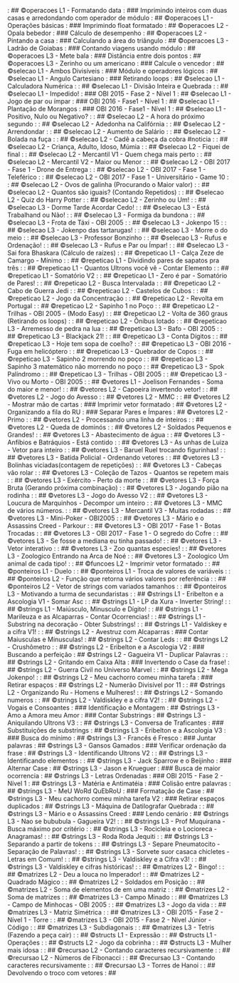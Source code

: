 [](base/011/Readme.md) : ## ©operacoes L1 - Formatando data                                  : ### Imprimindo inteiros com duas casas e arredondando com operador de módulo
[](base/000/Readme.md) : ## ©operacoes L1 - Operações básicas                                : ### Imprimindo float formatado
[](base/003/Readme.md) : ## ©operacoes L2 - Opala bebedor                                    : ### Cálculo de desempenho
[](base/002/Readme.md) : ## ©operacoes L2 - Pintando a casa                                  : ### Calculando a área do triângulo
[](base/005/Readme.md) : ## ©operacoes L3 - Ladrão de Goiabas                                : ### Contando viagens usando módulo
[](base/004/Readme.md) : ## ©operacoes L3 - Mete bala                                        : ### Distância entre dois pontos
[](base/006/Readme.md) : ## ©operacoes L3 - Zerinho ou um americano                          : ### Calcule o vencedor
[](base/025/Readme.md) : ## ©selecao L1 - Ambos Divisíveis                                   : ### Módulo e operadores lógicos
[](base/062/Readme.md) : ## ©selecao L1 - Angulo Cartesiano                                  : ### Retirando loops
[](base/015/Readme.md) : ## ©selecao L1 - Calculadora Numérica                               : 
[](base/024/Readme.md) : ## ©selecao L1 - Divisão Inteira e Quebrada                         : 
[](base/151/Readme.md) : ## ©selecao L1 - Impedido!                                          : ### OBI 2015 - Fase 2 - Nível 1
[](base/156/Readme.md) : ## ©selecao L1 - Jogo de par ou ímpar                               : ### OBI 2016 - Fase1 - Nível 1
[](base/155/Readme.md) : ## ©selecao L1 - Plantação de Morangos                              : ### OBI 2016 - Fase1 - Nível 1
[](base/026/Readme.md) : ## ©selecao L1 - Positivo, Nulo ou Negativo?                        : 
[](base/038/Readme.md) : ## ©selecao L2 - A hora do próximo segundo                          : 
[](base/027/Readme.md) : ## ©selecao L2 - Adedonha na Califórnia                             : 
[](base/018/Readme.md) : ## ©selecao L2 - Arrendondar                                        : 
[](base/021/Readme.md) : ## ©selecao L2 - Aumento de Salário                                 : 
[](base/032/Readme.md) : ## ©selecao L2 - Bolada na fuça                                     : 
[](base/028/Readme.md) : ## ©selecao L2 - Cadê a cabeça da cobra #noticia                    : 
[](base/183/Readme.md) : ## ©selecao L2 - Criança, Adulto, Idoso, Múmia                      : 
[](base/031/Readme.md) : ## ©selecao L2 - Fiquei de final                                    : 
[](base/030/Readme.md) : ## ©selecao L2 - Mercantil V1 - Quem chega mais perto               : 
[](base/039/Readme.md) : ## ©selecao L2 - Mercantil V2 - Maior ou Menor                      : 
[](base/035/Readme.md) : ## ©selecao L2 - OBI 2017 - Fase 1 - Drone de Entrega               : 
[](base/022/Readme.md) : ## ©selecao L2 - OBI 2017 - Fase 1 - Teleférico                     : 
[](base/019/Readme.md) : ## ©selecao L2 - OBI 2017 - Fase 1 - Universitário - Game 10        : 
[](base/017/Readme.md) : ## ©selecao L2 - Ovos de galinha (Procurando o Maior valor)         : 
[](base/014/Readme.md) : ## ©selecao L2 - Quantos são iguais? (Contando Repetidos)           : 
[](base/029/Readme.md) : ## ©selecao L2 - Quiz do Harry Potter                               : 
[](base/020/Readme.md) : ## ©selecao L2 - Zerinho ou Um!                                     : 
[](base/043/Readme.md) : ## ©selecao L3 - Dorme Tarde Acordar Cedo!                          : 
[](base/040/Readme.md) : ## ©selecao L3 - Está Trabalhand ou Não!                            : 
[](base/034/Readme.md) : ## ©selecao L3 - Formiga da bundona                                 : 
[](base/157/Readme.md) : ## ©selecao L3 - Frota de Táxi - OBI 2005                           : 
[](base/037/Readme.md) : ## ©selecao L3 - Jokenpo 15                                         : 
[](base/023/Readme.md) : ## ©selecao L3 - Jokenpo das tartarugas!                            : 
[](base/036/Readme.md) : ## ©selecao L3 - Morre o do meio                                    : 
[](base/033/Readme.md) : ## ©selecao L3 - Professor Bonzinho                                 : 
[](base/042/Readme.md) : ## ©selecao L3 - Rufus e Ordenação!                                 : 
[](base/041/Readme.md) : ## ©selecao L3 - Rufus e Par ou Ímpar!                              : 
[](base/001/Readme.md) : ## ©selecao L3 - Sai fora Bhaskara (Cálculo de raízes)              : 
[](base/056/Readme.md) : ## ©repeticao L1 - Calça Zeze de Camargo - Mínimo                   : 
[](base/013/Readme.md) : ## ©repeticao L1 - Dividindo pares de sapatos pra três              : 
[](base/055/Readme.md) : ## ©repeticao L1 - Quantos Ultrons você vê - Contar Elemento        : 
[](base/044/Readme.md) : ## ©repeticao L1 - Somatório V2                                     : 
[](base/045/Readme.md) : ## ©repeticao L1 - Zero é par - Somatório de Pares!                 : 
[](base/058/Readme.md) : ## ©repeticao L2 - Busca Intervalada                                : 
[](base/048/Readme.md) : ## ©repeticao L2 - Cabo de Guerra Jedi                              : 
[](base/050/Readme.md) : ## ©repeticao L2 - Castelos de Cubos                                : 
[](base/046/Readme.md) : ## ©repeticao L2 - Jogo da Concentração                             : 
[](base/057/Readme.md) : ## ©repeticao L2 - Revolta em Portugal                              : 
[](base/049/Readme.md) : ## ©repeticao L2 - Sapinho 1 no Poço                                : 
[](base/136/Readme.md) : ## ©repeticao L2 - Trilhas - OBI 2005 - (Modo Easy)                 : 
[](base/016/Readme.md) : ## ©repeticao L2 - Volta de 360 graus (Retirando os loops)          : 
[](base/047/Readme.md) : ## ©repeticao L2 - Ônibus lotado                                    : 
[](base/051/Readme.md) : ## ©repeticao L3 - Arremesso de pedra na lua                        : 
[](base/160/Readme.md) : ## ©repeticao L3 - Bafo - OBI 2005                                  : 
[](base/063/Readme.md) : ## ©repeticao L3 - Blackjack 21!                                    : 
[](base/064/Readme.md) : ## ©repeticao L3 - Conta Dígitos                                    : 
[](base/052/Readme.md) : ## ©repeticao L3 - Hoje tem sopa de coelho?                         : 
[](base/053/Readme.md) : ## ©repeticao L3 - OBI 2016 - Fuga em helicóptero                   : 
[](base/054/Readme.md) : ## ©repeticao L3 - Quebrador de Copos                               : 
[](base/059/Readme.md) : ## ©repeticao L3 - Sapinho 2 morrendo no poço                       : 
[](base/065/Readme.md) : ## ©repeticao L3 - Sapinho 3 matemático não morrendo no poço        : 
[](base/066/Readme.md) : ## ©repeticao L3 - Spok Palíndromo                                  : 
[](base/158/Readme.md) : ## ©repeticao L3 - Trilhas - OBI 2005                               : 
[](base/161/Readme.md) : ## ©repeticao L3 - Vivo ou Morto - OBI 2005                         : 
[](base/060/Readme.md) : ## ©vetores L1 - Joelison Fernandes - Soma do maior e menor!        : 
[](base/061/Readme.md) : ## ©vetores L2 - Capoeira invertendo vetor!                         : 
[](base/078/Readme.md) : ## ©vetores L2 - Jogo do Avesso                                     : 
[](base/091/Readme.md) : ## ©vetores L2 - MMC                                                : 
[](base/101/Readme.md) : ## ©vetores L2 - Mostrar mão de cartas                              : ### Imprimir vetor formatado
[](base/068/Readme.md) : ## ©vetores L2 - Organizando a fila do RU                           : ### Separar Pares e Ímpares
[](base/090/Readme.md) : ## ©vetores L2 - Primo                                              : 
[](base/186/Readme.md) : ## ©vetores L2 - Processando uma linha de inteiros                  : 
[](base/067/Readme.md) : ## ©vetores L2 - Queda de dominós                                   : 
[](base/072/Readme.md) : ## ©vetores L2 - Soldados Pequenos e Grandes!                       : 
[](base/075/Readme.md) : ## ©vetores L3 - Abastecimento de água                              : 
[](base/083/Readme.md) : ## ©vetores L3 - Anfíbios e Batráquios - Está contido               : 
[](base/082/Readme.md) : ## ©vetores L3 - As unhas de Luiza - Vetor para inteiro             : 
[](base/080/Readme.md) : ## ©vetores L3 - Baruel Ruel trocando figurinhas!                   : 
[](base/073/Readme.md) : ## ©vetores L3 - Batida Policial - Ordenando vetores                : 
[](base/010/Readme.md) : ## ©vetores L3 - Bolinhas viciadas(contagem de repetições)          : 
[](base/070/Readme.md) : ## ©vetores L3 - Cabeças vão rolar                                  : 
[](base/086/Readme.md) : ## ©vetores L3 - Coleção de Tazos - Quantos se repetem mais         : 
[](base/085/Readme.md) : ## ©vetores L3 - Exército - Perto da morte                          : 
[](base/008/Readme.md) : ## ©vetores L3 - Força Bruta (Gerando próxima combinação)           : 
[](base/100/Readme.md) : ## ©vetores L3 - Jogando pião na rodinha                            : 
[](base/079/Readme.md) : ## ©vetores L3 - Jogo do Avesso V2                                  : 
[](base/081/Readme.md) : ## ©vetores L3 - Loucura de Marquinhos - Decompor um inteiro        : 
[](base/139/Readme.md) : ## ©vetores L3 - MMC de vários números.                             : 
[](base/077/Readme.md) : ## ©vetores L3 - Mercantil V3 - Muitas rodadas                      : 
[](base/162/Readme.md) : ## ©vetores L3 - Mini-Poker - OBI2005                               : 
[](base/071/Readme.md) : ## ©vetores L3 - Mário e o Assassins Creed - Parkour                : 
[](base/074/Readme.md) : ## ©vetores L3 - OBI 2017 - Fase 1 - Botas Trocadas                 : 
[](base/076/Readme.md) : ## ©vetores L3 - OBI 2017 - Fase 1 - O segredo do Cofre             : 
[](base/088/Readme.md) : ## ©vetores L3 - Se fosse a mediana eu tinha passado!               : 
[](base/185/Readme.md) : ## ©vetores L3 - Vetor interativo                                   : 
[](base/069/Readme.md) : ## ©vetores L3 - Zoo quantas especies!                              : 
[](base/087/Readme.md) : ## ©vetores L3 - Zoologico Entrando na Arca de Noé                  : 
[](base/084/Readme.md) : ## ©vetores L3 - Zoologico Um animal de cada tipo!                  : 
[](base/009/Readme.md) : ## ©funcoes L2 - Imprimir vetor formatado                           : 
[](base/147/Readme.md) : ## ©ponteiros L1 - Duelo                                            : 
[](base/143/Readme.md) : ## ©ponteiros L1 - Troca de valores de variáveis                    : 
[](base/144/Readme.md) : ## ©ponteiros L2 - Função que retorna vários valores por referência : 
[](base/142/Readme.md) : ## ©ponteiros L2 - Vetor de strings com variados tamanhos           : 
[](base/184/Readme.md) : ## ©ponteiros L3 - Motivando a turma de secundaristas               : 
[](base/173/Readme.md) : ## ©strings L1 - Eribelton e a Ascologia V1 - Somar Asc             : 
[](base/092/Readme.md) : ## ©strings L1 - LP da Xura - Inverter String!                      : 
[](base/104/Readme.md) : ## ©strings L1 - Maiúsculo, Minusculo e Dígito!                     : 
[](base/177/Readme.md) : ## ©strings L1 - Marileuza e as Alcaparras - Contar Ocorrencias!    : 
[](base/176/Readme.md) : ## ©strings L1 - Substring na decoração - Obter Substrings!         : 
[](base/174/Readme.md) : ## ©strings L1 - Valdiskey e a cifra V1!                            : 
[](base/095/Readme.md) : ## ©strings L2 - Avestruz com Alcaparras                            : ### Contar Maiusculas e Minusculas!
[](base/096/Readme.md) : ## ©strings L2 - Contar Leds                                        : 
[](base/126/Readme.md) : ## ©strings L2 - Crushômetro                                        : 
[](base/109/Readme.md) : ## ©strings L2 - Eribelton e a Ascologia V2                         : ### Buscando a perfeição
[](base/097/Readme.md) : ## ©strings L2 - Gagueira V1 - Duplicar Palavras                    : 
[](base/093/Readme.md) : ## ©strings L2 - Gritando em Caixa Alta                             : ### Invertendo o Case da frase!
[](base/180/Readme.md) : ## ©strings L2 - Guerra Civil no Universo Marvel                    : 
[](base/089/Readme.md) : ## ©strings L2 - Mega Jokenpo!                                      : 
[](base/111/Readme.md) : ## ©strings L2 - Meu cachorro comeu minha tarefa                    : ### Retirar espaços
[](base/125/Readme.md) : ## ©strings L2 - Numerão Divisível por 11                           : 
[](base/110/Readme.md) : ## ©strings L2 - Organizando Ru - Homens e Mulheres!                : 
[](base/181/Readme.md) : ## ©strings L2 - Somando numeros                                    : 
[](base/106/Readme.md) : ## ©strings L2 - Valdiskley e a cifra V2!                           : 
[](base/094/Readme.md) : ## ©strings L2 - Vogais e Consoantes                                : ### Identificação e Montagem
[](base/127/Readme.md) : ## ©strings L3 - Amo a Amora meu Amor                               : ### Contar Substrings
[](base/118/Readme.md) : ## ©strings L3 - Aniquilando Ultrons V3                             : 
[](base/124/Readme.md) : ## ©strings L3 - Conversa de Traficantes                            : ### Substituições de substrings
[](base/113/Readme.md) : ## ©strings L3 - Eribelton e a Ascologia V3                         : ### Busca do mínimo
[](base/099/Readme.md) : ## ©strings L3 - Francês é Fresco                                   : ### Juntar palavras
[](base/120/Readme.md) : ## ©strings L3 - Gansos Gamados                                     : ### Verificar ordenação da frase
[](base/117/Readme.md) : ## ©strings L3 - Identificando Ultrons V2                           : 
[](base/108/Readme.md) : ## ©strings L3 - Identificando elementos                            : 
[](base/178/Readme.md) : ## ©strings L3 - Jack Sparrow e o Beijinho                          : ### Alternar Case
[](base/098/Readme.md) : ## ©strings L3 - Jason e Krueguer                                   : ### Busca de maior ocorrencia
[](base/152/Readme.md) : ## ©strings L3 - Letras Ordenadas                                   : ### OBI 2015 - Fase 2 - Nível 1
[](base/119/Readme.md) : ## ©strings L3 - Matéria e Antimatéia                               : ### Colisão entre palavras
[](base/114/Readme.md) : ## ©strings L3 - MeU WoRd QuEbRoU                                   : ### Formatação de Case
[](base/102/Readme.md) : ## ©strings L3 - Meu cachorro comeu minha tarefa V2                 : ### Retirar espaços duplicados
[](base/115/Readme.md) : ## ©strings L3 - Máquina de Datilografar Quebrada                   : 
[](base/121/Readme.md) : ## ©strings L3 - Mário e o Assassins Creed                          : ### Lendo cenário
[](base/122/Readme.md) : ## ©strings L3 - Nao se bububula - Gagueira V2!                     : 
[](base/179/Readme.md) : ## ©strings L3 - Prof Muquirana - Busca máximo por critério         : 
[](base/112/Readme.md) : ## ©strings L3 - Rocicleia e o Locioreca - Anagramas!               : 
[](base/116/Readme.md) : ## ©strings L3 - Roda Roda Jequiti                                  : 
[](base/175/Readme.md) : ## ©strings L3 - Separando a partir de tokens                       : 
[](base/103/Readme.md) : ## ©strings L3 - Separe Pneumatocito - Separação de Palavras!       : 
[](base/123/Readme.md) : ## ©strings L3 - Sorvete suor casaca chicletes - Letras em Comum!   : 
[](base/107/Readme.md) : ## ©strings L3 - Valdiskley e a Cifra v3!                           : 
[](base/105/Readme.md) : ## ©strings L3 - Valdiskley e cifras históricas!                    : 
[](base/130/Readme.md) : ## ©matrizes L2 - Bingo!                                            : 
[](base/012/Readme.md) : ## ©matrizes L2 - Deu a louca no Imperador!                         : 
[](base/134/Readme.md) : ## ©matrizes L2 - Quadrado Mágico                                   : 
[](base/133/Readme.md) : ## ©matrizes L2 - Soldados em Posição                               : 
[](base/128/Readme.md) : ## ©matrizes L2 - Soma de elementos de em uma matriz                : 
[](base/150/Readme.md) : ## ©matrizes L2 - Soma de matrizes                                  : 
[](base/129/Readme.md) : ## ©matrizes L3 - Campo Minado                                      : 
[](base/159/Readme.md) : ## ©matrizes L3 - Campo de Minhocas - OBI 2005                      : 
[](base/135/Readme.md) : ## ©matrizes L3 - Jogo da vida                                      : 
[](base/131/Readme.md) : ## ©matrizes L3 - Matriz Simétrica                                  : 
[](base/153/Readme.md) : ## ©matrizes L3 - OBI 2015 - Fase 2 - Nível 1 - Torre               : 
[](base/154/Readme.md) : ## ©matrizes L3 - OBI 2015 - Fase 2 - Nível Júnior - Código         : 
[](base/132/Readme.md) : ## ©matrizes L3 - Subdiagonais                                      : 
[](base/007/Readme.md) : ## ©matrizes L3 - Tetris (Fazendo a peça cair)                      : 
[](base/148/Readme.md) : ## ©structs L1 - Expressão                                          : 
[](base/149/Readme.md) : ## ©structs L1 - Operações                                          : 
[](base/187/Readme.md) : ## ©structs L2 - Jogo da cobrinha                                   : 
[](base/182/Readme.md) : ## ©structs L3 - Mulher mais idosa                                  : 
[](base/145/Readme.md) : ## ©recursao L2 - Contando caracteres recursivamente                : 
[](base/141/Readme.md) : ## ©recursao L2 - Números de Fibonacci                              : 
[](base/140/Readme.md) : ## ©recursao L3 - Contando caracteres recursivamente                : 
[](base/146/Readme.md) : ## ©recursao L3 - Torres de Hanoi                                   : 
[](base/188/Readme.md) : ## Devolvendo o troco com vetores                                   : ##
